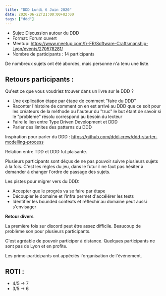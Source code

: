 ```yaml
---
title: "DDD Lundi 6 Juin 2020"
date: 2020-06-22T21:00:00+02:00
tags: ["ddd"]
---
```

- Sujet: Discussion autour du DDD
- Format: Forum ouvert
- Meetup: https://www.meetup.com/fr-FR/Software-Craftsmanship-Lyon/events/270578281/
- Nombre de participants : 14 participants

De nombreux sujets ont été abordés, mais personne n'a tenu une liste.

## Retours participants :

Qu'est ce que vous voudriez trouver dans un livre sur le DDD ?

- Une explication étape par étape de comment "faire du DDD"
- Raconter l'histoire de comment on en est arrivé au DDD que ce soit pour les créateurs de la méthode ou l'auteur du "truc" le but étant de savoir si le "problème" résolu correspond au besoin du lecteur
- Faire le lien entre Type Driven Development et DDD
- Parler des limites des patterns du DDD

Inspiration pour parler du DDD : https://github.com/ddd-crew/ddd-starter-modelling-process

Relation entre TDD et DDD fut plaisante.

Plusieurs participants sont déçus de ne pas pouvoir suivre plusieurs sujets à la fois. C'est les règles du jeu, dans le futur il ne faut pas hésiter à demander à changer l'ordre de passage des sujets.

Les pistes pour migrer vers du DDD:

- Accepter que le progrès va se faire par étape
- Découpler le domaine et l'infra permet d'accélérer les tests
- Identifier les bounded contexts et réflechir au domaine peut aussi s'envisager

**Retour divers**

La première fois sur discord peut être assez difficile. Beaucoup de problème son pour plusieurs participants.

C'est agréable de pouvoir participer à distance. Quelques participants ne sont pas de Lyon et en profite.

Les primo-participants ont appéciés l'organisation de l'événement.

## ROTI :

- 4/5 -> 7
- 3/5 -> 6
